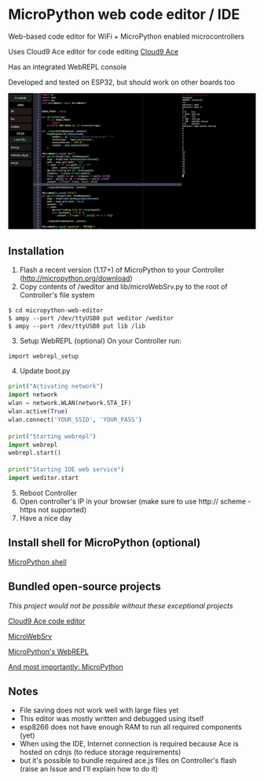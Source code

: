 MicroPython web code editor / IDE
=================================

Web-based code editor for WiFi + MicroPython enabled microcontrollers

Uses Cloud9 Ace editor for code editing [Cloud9 Ace](https://ace.c9.io/)

Has an integrated WebREPL console

Developed and tested on ESP32, but should work on other boards too


![MicroPython Web IDE](media/interface.png)

Installation
------------

1. Flash a recent version (1.17+) of MicroPython to your Controller (http://micropython.org/download)
2. Copy contents of /weditor and lib/microWebSrv.py to the root of Controller's file system

```
$ cd micropython-web-editor
$ ampy --port /dev/ttyUSB0 put weditor /weditor
$ ampy --port /dev/ttyUSB0 put lib /lib
```

3. Setup WebREPL (optional)
On your Controller run:
```
import webrepl_setup
```

4. Update boot.py

```python
print("Activating network")
import network
wlan = network.WLAN(network.STA_IF)
wlan.active(True)
wlan.connect('YOUR_SSID', 'YOUR_PASS')

print("Starting webrepl")
import webrepl
webrepl.start()

print("Starting IDE web service")
import weditor.start
```

5. Reboot Controller
6. Open controller's IP in your browser (make sure to use http:// scheme - https not supported)
7. Have a nice day

Install shell for MicroPython (optional)
----------------------------------------

[MicroPython shell](https://github.com/vsolina/mipyshell)


Bundled open-source projects
----------------------------

*This project would not be possible without these exceptional projects*

[Cloud9 Ace code editor](https://github.com/ajaxorg/ace)

[MicroWebSrv](https://github.com/jczic/MicroWebSrv/)

[MicroPython's WebREPL](https://github.com/micropython/webrepl)

[And most importantly: MicroPython](https://github.com/micropython)


Notes
-----

* File saving does not work well with large files yet
* This editor was mostly written and debugged using itself
* esp8266 does not have enough RAM to run all required components (yet)
* When using the IDE, Internet connection is required because Ace is hosted on cdnjs (to reduce storage requirements)
*  but it's possible to bundle required ace.js files on Controller's flash (raise an Issue and I'll explain how to do it)
